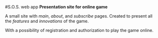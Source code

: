#S.O.S. web app
**Presentation site for **online game****

A small site with *main*, *about*, and *subscribe* pages.
Created to present all the *features* and *innovations* 
of the game.

With a possibility of registration and authorization to play the game online.


